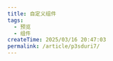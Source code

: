 ```yaml
---
title: 自定义组件
tags:
  - 预览
  - 组件
createTime: 2025/03/16 20:47:03
permalink: /article/p3sduri7/
---
```


<CustomComponent />
